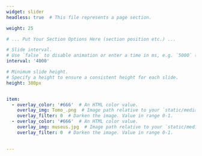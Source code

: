 ```yaml
---
widget: slider
headless: true  # This file represents a page section.

weight: 25

# ... Put Your Section Options Here (section position etc.) ...

# Slide interval.
# Use `false` to disable animation or enter a time in ms, e.g. `5000` (5s).
interval: '4000'

# Minimum slide height.
# Specify a height to ensure a consistent height for each slide.
height: 380px


item:
  - overlay_color: '#666'  # An HTML color value.
    overlay_img: Tomo_.png  # Image path relative to your `static/media/` folder
    overlay_filter: 0  # Darken the image. Value in range 0-1. 
  - overlay_color: '#666'  # An HTML color value.
    overlay_img: museus.jpg  # Image path relative to your `static/media/` folder
    overlay_filter: 0  # Darken the image. Value in range 0-1.

    
---
```


